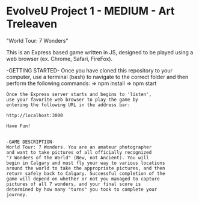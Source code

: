 # EvolveU Project 1 - MEDIUM - Art Treleaven

"World Tour: 7 Wonders"

This is an Express based game written in JS, designed to be played using
a web browser (ex. Chrome, Safari, FireFox).

-GETTING STARTED-
Once you have cloned this repository to your computer,
use a terminal (bash) to navigate to the correct folder
and then perform the following commands:
=> npm install
=> npm start
```
Once the Express server starts and begins to 'listen',
use your favorite web browser to play the game by
entering the following URL in the address bar: 

http://localhost:3000 

Have Fun!


-GAME DESCRIPTION-
World Tour: 7 Wonders. You are an amateur photographer
and want to take pictures of all officially recognized
"7 Wonders of the World" (New, not Ancient). You will
begin in Calgary and must fly your way to various locations
around the world to take the appropriate pictures, and then
return safely back to Calgary. Successful completion of the 
game will depend on whether or not you managed to capture
pictures of all 7 wonders, and your final score is
determined by how many "turns" you took to complete your
journey.
